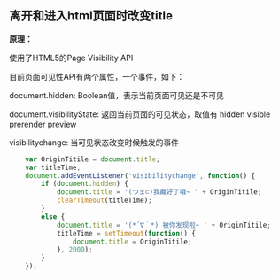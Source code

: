 ##  离开和进入html页面时改变title

**原理：**

使用了HTML5的Page Visibility API

目前页面可见性API有两个属性，一个事件，如下：

document.hidden: Boolean值，表示当前页面可见还是不可见

document.visibilityState: 返回当前页面的可见状态，取值有 hidden visible prerender preview

visibilitychange: 当可见状态改变时候触发的事件







```js
    var OriginTitile = document.title;
    var titleTime;
    document.addEventListener('visibilitychange', function() {
        if (document.hidden) {
            document.title = '(つェ⊂)我藏好了哦~ ' + OriginTitile;
            clearTimeout(titleTime);
        }
        else {
            document.title = '(*´∇｀*) 被你发现啦~ ' + OriginTitile;
            titleTime = setTimeout(function() {
                document.title = OriginTitile;
            }, 2000);
        }
    });
```